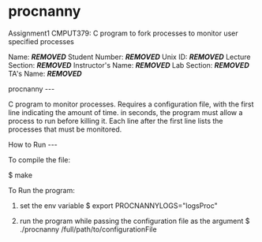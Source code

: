 # procnanny
Assignment1 CMPUT379: C program to fork processes to monitor user specified processes  

Name: ***REMOVED***
Student Number: ***REMOVED***
Unix ID: ***REMOVED***
Lecture Section: ***REMOVED***
Instructor's Name: ***REMOVED***
Lab Section: ***REMOVED***
TA's Name: ***REMOVED***

procnanny --- 

C program to monitor processes. Requires a configuration file, with the first line
indicating the amount of time. in seconds, the program must allow a process to run
before killing it. Each line after the first line lists the processes that must be monitored.

How to Run --- 

To compile the file:

$ make

To Run the program:

1. set the env variable 
$ export PROCNANNYLOGS="logsProc"

2. run the program while passing the configuration file as the argument
$ ./procnanny /full/path/to/configurationFile



